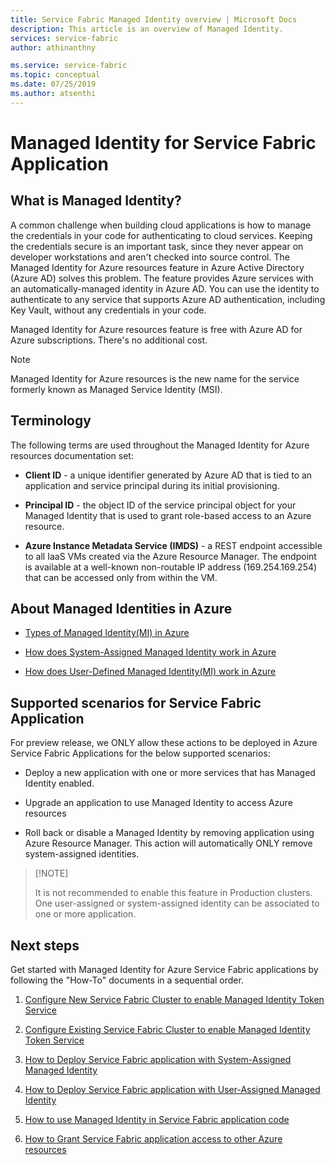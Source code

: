 ```yaml
---
title: Service Fabric Managed Identity overview | Microsoft Docs
description: This article is an overview of Managed Identity.
services: service-fabric
author: athinanthny 

ms.service: service-fabric
ms.topic: conceptual 
ms.date: 07/25/2019
ms.author: atsenthi 
---
```


# Managed Identity for Service Fabric Application

## What is Managed Identity?

A common challenge when building cloud applications is how to manage the credentials in your code for authenticating to cloud services. Keeping the credentials secure is an important task, since they never appear on developer workstations and aren't checked into source control. The Managed Identity for Azure resources feature in Azure Active Directory (Azure AD) solves this problem. The feature provides Azure services with an automatically-managed identity in Azure AD. You can use the identity to authenticate to any service that supports Azure AD authentication, including Key Vault, without any credentials in your code.

Managed Identity for Azure resources feature is free with Azure AD for Azure subscriptions. There's no additional cost.

> [!NOTE]
> Managed Identity for Azure resources is the new name for the service formerly known as Managed Service Identity (MSI).

## Terminology

The following terms are used throughout the Managed Identity for Azure resources documentation set:

- **Client ID** - a unique identifier generated by Azure AD that is tied to an application and service principal during its initial provisioning.

- **Principal ID** - the object ID of the service principal object for your Managed Identity that is used to grant role-based access to an Azure resource.

- **Azure Instance Metadata Service (IMDS)** - a REST endpoint accessible to all IaaS VMs created via the Azure Resource Manager. The endpoint is available at a well-known non-routable IP address (169.254.169.254) that can be accessed only from within the VM.

## About Managed Identities in Azure

- [Types of Managed Identity(MI) in Azure](https://docs.microsoft.com/azure/active-directory/managed-identities-azure-resources/overview#how-does-the-managed-identities-for-azure-resources-work)

- [How does System-Assigned Managed Identity work in Azure](https://docs.microsoft.com/azure/active-directory/managed-identities-azure-resources/overview#how-a-system-assigned-managed-identity-works-with-an-azure-vm)

- [How does User-Defined Managed Identity(MI) work in Azure](https://docs.microsoft.com/azure/active-directory/managed-identities-azure-resources/overview#how-a-user-assigned-managed-identity-works-with-an-azure-vm)


## Supported scenarios for Service Fabric Application

For preview release, we ONLY allow these actions to be deployed in Azure Service Fabric Applications for the below supported scenarios:

   - Deploy a new application with one or more services that has Managed Identity enabled.

   - Upgrade an application to use Managed Identity to access Azure resources 

   - Roll back or disable a Managed Identity by removing application using Azure Resource Manager. This action will automatically ONLY remove system-assigned identities.
>
> [!NOTE]
>
>  It is not recommended to enable this feature in Production clusters. One user-assigned or system-assigned identity can be associated to one or more application.

## Next steps
Get started with Managed Identity for Azure Service Fabric applications by following the "How-To" documents in a sequential order.

1. [Configure New Service Fabric Cluster to enable Managed Identity Token Service](configure-new-azure-service-fabric-cluster-enable-managed-identity.md)

2. [Configure Existing Service Fabric Cluster to enable Managed Identity Token Service](configure-existing-cluster-enable-managed-identity-token-service.md)

3. [How to Deploy Service Fabric application with System-Assigned Managed Identity](how-to-deploy-service-fabric-application-system-assigned-managed-identity.md)

4. [How to Deploy Service Fabric application with User-Assigned Managed Identity](how-to-deploy-service-fabric-application-user-assigned-managed-identity.md)

5. [How to use Managed Identity in Service Fabric application code](how-to-managed-identity-service-fabric-app-code.md)

6. [How to Grant Service Fabric application access to other Azure resources](how-to-grant-access-other-resources.md)
